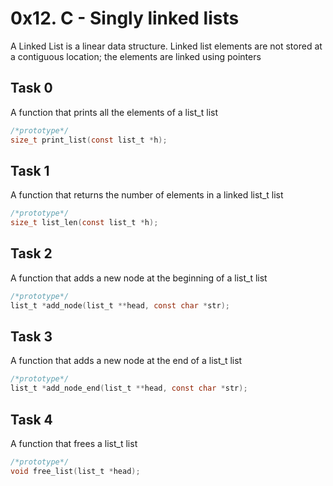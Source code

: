 # 0x12. C - Singly linked lists

A Linked List is a linear data structure. Linked list elements are not stored at a contiguous location; the elements are linked using pointers

## Task 0

A  function that prints all the elements of a list_t list

```c
/*prototype*/
size_t print_list(const list_t *h);
```

## Task 1

A  function that returns the number of elements in a linked list_t list

```c
/*prototype*/
size_t list_len(const list_t *h);
```

## Task 2

A function that adds a new node at the beginning of a list_t list

```c
/*prototype*/
list_t *add_node(list_t **head, const char *str);
```


## Task 3

A function that adds a new node at the end of a list_t list

```c
/*prototype*/
list_t *add_node_end(list_t **head, const char *str);
```


## Task 4

A function that frees a list_t list

```c
/*prototype*/
void free_list(list_t *head);
```
